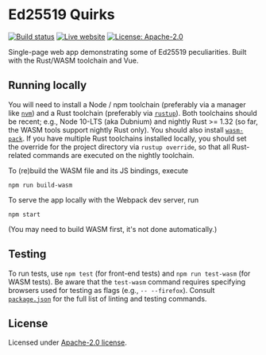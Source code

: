 # Ed25519 Quirks

[![Build status][travis-image]][travis-url]
[![Live website][website-image]][website-url]
[![License: Apache-2.0][license-image]][license-url] 

[travis-image]: https://img.shields.io/travis/com/slowli/ed25519-quirks.svg
[travis-url]: https://travis-ci.com/slowli/ed25519-quirks/
[website-image]: https://img.shields.io/badge/website-live-blue.svg
[website-url]: https://slowli.github.io/ed25519-quirks/
[license-image]: https://img.shields.io/github/license/slowli/ed25519-quirks.svg
[license-url]: https://github.com/slowli/ed25519-quirks/blob/master/LICENSE

Single-page web app demonstrating some of Ed25519 peculiarities. Built with the Rust/WASM toolchain
and Vue.

## Running locally

You will need to install a Node / npm toolchain (preferably via a manager like [`nvm`])
and a Rust toolchain (preferably via [`rustup`]). Both toolchains should be recent; e.g., Node 10-LTS (aka Dubnium)
and nightly Rust >= 1.32 (so far, the WASM tools support nightly Rust only).
You should also install [`wasm-pack`]. If you have multiple Rust toolchains installed locally,
you should set the override for the project directory via `rustup override`, so that all Rust-related commands
are executed on the nightly toolchain.

To (re)build the WASM file and its JS bindings, execute

```shell
npm run build-wasm
```

To serve the app locally with the Webpack dev server, run

```shell
npm start
```

(You may need to build WASM first, it's not done automatically.)

## Testing

To run tests, use `npm test` (for front-end tests) and `npm run test-wasm` (for WASM tests).
Be aware that the `test-wasm` command requires specifying browsers used for testing as flags
(e.g., `-- --firefox`).
Consult [`package.json`](package.json) for the full list of linting and testing commands.

## License

Licensed under [Apache-2.0 license](LICENSE).

[`nvm`]: https://github.com/creationix/nvm
[`rustup`]: https://rustup.rs/
[`wasm-pack`]: https://rustwasm.github.io/wasm-pack/installer/
